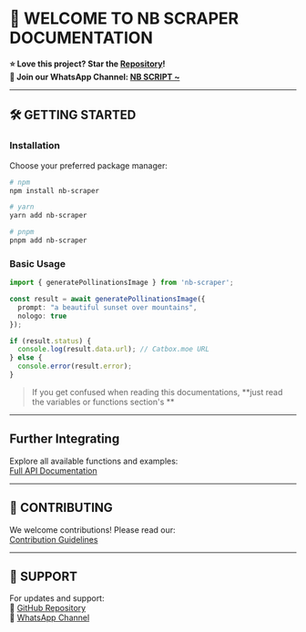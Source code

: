 # 🚀 WELCOME TO NB SCRAPER DOCUMENTATION

**⭐ Love this project? Star the [Repository](https://github.com/Chakszzz/NB-Scraper)!**  
**📢 Join our WhatsApp Channel: [NB SCRIPT ~](https://whatsapp.com/channel/0029Vb5EZCjIiRotHCI1213L)**

---

## 🛠️ GETTING STARTED

### Installation
Choose your preferred package manager:

```bash
# npm
npm install nb-scraper
```

```bash
# yarn
yarn add nb-scraper
```

```bash
# pnpm
pnpm add nb-scraper
```

### Basic Usage
```typescript
import { generatePollinationsImage } from 'nb-scraper';

const result = await generatePollinationsImage({
  prompt: "a beautiful sunset over mountains",
  nologo: true
});

if (result.status) {
  console.log(result.data.url); // Catbox.moe URL
} else {
  console.error(result.error);
}
```

> If you get confused when reading this documentations, **just read the variables or functions section's **

---

## Further Integrating
Explore all available functions and examples:  
[Full API Documentation](https://chakszzz.github.io/NB-Scraper/modules.html)

---

## 🤝 CONTRIBUTING
We welcome contributions! Please read our:  
[Contribution Guidelines](CONSTRIBUTING.md)

---

## 💬 SUPPORT
For updates and support:  
🔗 [GitHub Repository](https://github.com/Chakszzz/NB-Scraper)  
📱 [WhatsApp Channel](https://whatsapp.com/channel/0029V5EZCjIiRotHCI1213L)
